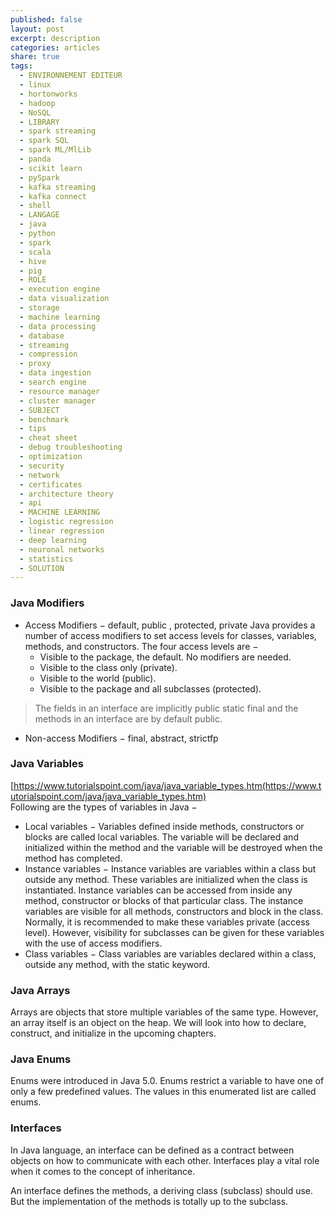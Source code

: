 ```yaml
---
published: false
layout: post
excerpt: description
categories: articles
share: true
tags:
  - ENVIRONNEMENT EDITEUR
  - linux
  - hortonworks
  - hadoop
  - NoSQL
  - LIBRARY
  - spark streaming
  - spark SQL
  - spark ML/MlLib
  - panda
  - scikit learn
  - pySpark
  - kafka streaming
  - kafka connect
  - shell
  - LANGAGE
  - java
  - python
  - spark
  - scala
  - hive
  - pig
  - ROLE
  - execution engine
  - data visualization
  - storage
  - machine learning
  - data processing
  - database
  - streaming
  - compression
  - proxy
  - data ingestion
  - search engine
  - resource manager
  - cluster manager
  - SUBJECT
  - benchmark
  - tips
  - cheat sheet
  - debug troubleshooting
  - optimization
  - security
  - network
  - certificates
  - architecture theory
  - api
  - MACHINE LEARNING
  - logistic regression
  - linear regression
  - deep learning
  - neuronal networks
  - statistics
  - SOLUTION
---
```

### Java Modifiers
- Access Modifiers − default, public , protected, private
Java provides a number of access modifiers to set access levels for classes, variables, methods, and constructors. The four access levels are −
  - Visible to the package, the default. No modifiers are needed.
  - Visible to the class only (private).
  - Visible to the world (public).
  - Visible to the package and all subclasses (protected).
>The fields in an interface are implicitly public static final and the methods in an interface are by default public.

- Non-access Modifiers − final, abstract, strictfp

### Java Variables
[https://www.tutorialspoint.com/java/java_variable_types.htm(https://www.tutorialspoint.com/java/java_variable_types.htm)	
Following are the types of variables in Java −
- Local variables − Variables defined inside methods, constructors or blocks are called local variables. The variable will be declared and initialized within the method and the variable will be destroyed when the method has completed.
- Instance variables − Instance variables are variables within a class but outside any method. These variables are initialized when the class is instantiated. Instance variables can be accessed from inside any method, constructor or blocks of that particular class. The instance variables are visible for all methods, constructors and block in the class. Normally, it is recommended to make these variables private (access level). However, visibility for subclasses can be given for these variables with the use of access modifiers.
- Class variables − Class variables are variables declared within a class, outside any method, with the static keyword.


### Java Arrays
Arrays are objects that store multiple variables of the same type. However, an array itself is an object on the heap. We will look into how to declare, construct, and initialize in the upcoming chapters.

### Java Enums
Enums were introduced in Java 5.0. Enums restrict a variable to have one of only a few predefined values. The values in this enumerated list are called enums.

### Interfaces
In Java language, an interface can be defined as a contract between objects on how to communicate with each other. Interfaces play a vital role when it comes to the concept of inheritance.

An interface defines the methods, a deriving class (subclass) should use. But the implementation of the methods is totally up to the subclass.